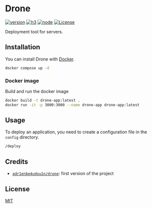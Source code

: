 # Drone

[![version][version-src]][version-href]
[![h3][h3-version-src]][h3-version-href]
[![node][node-version-src]][node-version-href]
[![License][license-src]][license-href]

Deployment tool for servers.

## Installation

You can install Drone with [Docker](https://www.docker.com/).

```bash
docker compose up -d
```

### Docker image

Build and run the docker image

```bash
docker build -t drone-app:latest .
docker run -it -p 3000:3000 --name drone-app drone-app:latest
```

## Usage

To deploy an application, you need to create a configuration file in the `config` directory.

```bash
/deploy
```

## Credits

- [`adr1enbe4udou1n/drone`](https://github.com/adr1enbe4udou1n/drone): first version of the project

## License

[MIT](LICENSE)

[version-src]: https://img.shields.io/badge/dynamic/json?label=version&query=version&url=https://gitlab.com/ewilan-riviere/drone/-/raw/main/package.json&colorA=18181B&colorB=F0DB4F
[version-href]: https://gitlab.com/ewilan-riviere/drone/-/tags
[h3-version-src]: https://img.shields.io/badge/dynamic/json?label=h3&query=dependencies['h3']&url=https://gitlab.com/ewilan-riviere/drone/-/raw/main/package.json&colorA=18181B&colorB=F0DB4F
[h3-version-href]: https://github.com/unjs/h3
[license-src]: https://img.shields.io/gitlab/license/ewilan-riviere/drone.svg?style=flat&colorA=18181B&colorB=F0DB4F
[license-href]: https://gitlab.com/ewilan-riviere/drone/-/raw/main/LICENSE?ref_type=heads
[node-version-src]: https://img.shields.io/badge/dynamic/json?label=Node.js&query=engines[%27node%27]&url=https://gitlab.com/ewilan-riviere/drone/-/raw/main/package.json&style=flat-square&colorA=18181B&colorB=F0DB4F
[node-version-href]: https://nodejs.org/en/

